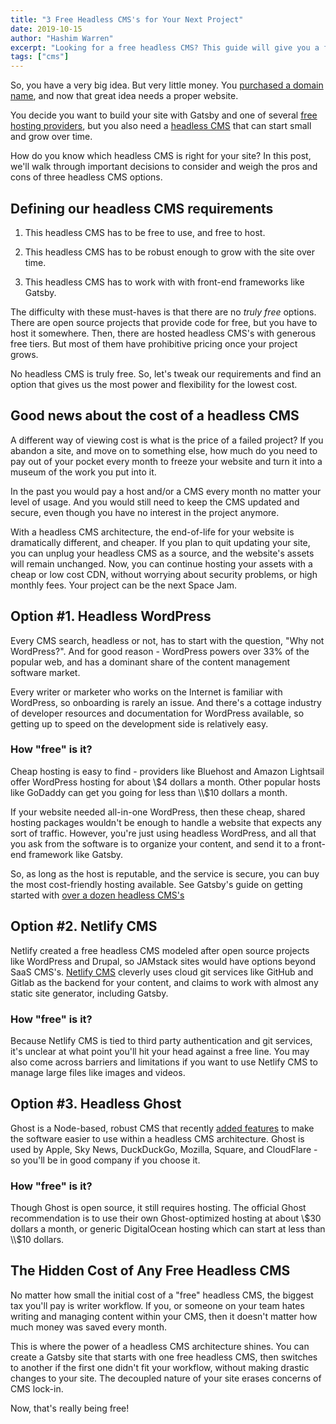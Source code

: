 ```yaml
---
title: "3 Free Headless CMS's for Your Next Project"
date: 2019-10-15
author: "Hashim Warren"
excerpt: "Looking for a free headless CMS? This guide will give you a few solid and budget-friendly options to choose from"
tags: ["cms"]
---
```


So, you have a very big idea. But very little money. You [purchased a domain name](https://twitter.com/gatsbyjs/status/1169991336801525761), and now that great idea needs a proper website.

You decide you want to build your site with Gatsby and one of several [free hosting providers](/docs/deploying-and-hosting/), but you also need a [headless CMS](/docs/headless-cms/) that can start small and grow over time.

How do you know which headless CMS is right for your site? In this post, we'll walk through important decisions to consider and weigh the pros and cons of three headless CMS options.

## Defining our headless CMS requirements

1.  This headless CMS has to be free to use, and free to host.

2.  This headless CMS has to be robust enough to grow with the site over time.

3.  This headless CMS has to work with with front-end frameworks like Gatsby.

The difficulty with these must-haves is that there are no _truly free_ options. There are open source projects that provide code for free, but you have to host it somewhere. Then, there are hosted headless CMS's with generous free tiers. But most of them have prohibitive pricing once your project grows.

No headless CMS is truly free. So, let's tweak our requirements and find an option that gives us the most power and flexibility for the lowest cost.

## Good news about the cost of a headless CMS

A different way of viewing cost is what is the price of a failed project? If you abandon a site, and move on to something else, how much do you need to pay out of your pocket every month to freeze your website and turn it into a museum of the work you put into it.

In the past you would pay a host and/or a CMS every month no matter your level of usage. And you would still need to keep the CMS updated and secure, even though you have no interest in the project anymore.

With a headless CMS architecture, the end-of-life for your website is dramatically different, and cheaper. If you plan to quit updating your site, you can unplug your headless CMS as a source, and the website's assets will remain unchanged. Now, you can continue hosting your assets with a cheap or low cost CDN, without worrying about security problems, or high monthly fees. Your project can be the next Space Jam.

## Option #1. Headless WordPress

Every CMS search, headless or not, has to start with the question, "Why not WordPress?". And for good reason - WordPress powers over 33% of the popular web, and has a dominant share of the content management software market.

Every writer or marketer who works on the Internet is familiar with WordPress, so onboarding is rarely an issue. And there's a cottage industry of developer resources and documentation for WordPress available, so getting up to speed on the development side is relatively easy.

### How "free" is it?

Cheap hosting is easy to find - providers like Bluehost and Amazon Lightsail offer WordPress hosting for about \\$4 dollars a month. Other popular hosts like GoDaddy can get you going for less than \\$10 dollars a month.

If your website needed all-in-one WordPress, then these cheap, shared hosting packages wouldn't be enough to handle a website that expects any sort of traffic. However, you're just using headless WordPress, and all that you ask from the software is to organize your content, and send it to a front-end framework like Gatsby.

So, as long as the host is reputable, and the service is secure, you can buy the most cost-friendly hosting available. See Gatsby's guide on getting started with [over a dozen headless CMS's](https://www.gatsbyjs.org/docs/headless-cms/)

## Option #2. Netlify CMS

Netlify created a free headless CMS modeled after open source projects like WordPress and Drupal, so JAMstack sites would have options beyond SaaS CMS's. [Netlify CMS](https://www.netlifycms.org/) cleverly uses cloud git services like GitHub and Gitlab as the backend for your content, and claims to work with almost any static site generator, including Gatsby.

### How "free" is it?

Because Netlify CMS is tied to third party authentication and git services, it's unclear at what point you'll hit your head against a free line. You may also come across barriers and limitations if you want to use Netlify CMS to manage large files like images and videos.

## Option #3. Headless Ghost

Ghost is a Node-based, robust CMS that recently [added features](https://ghost.org/blog/jamstack/) to make the software easier to use within a headless CMS architecture. Ghost is used by Apple, Sky News, DuckDuckGo, Mozilla, Square, and CloudFlare - so you'll be in good company if you choose it.

### How "free" is it?

Though Ghost is open source, it still requires hosting. The official Ghost recommendation is to use their own Ghost-optimized hosting at about \\$30 dollars a month, or generic DigitalOcean hosting which can start at less than \\$10 dollars.

## The Hidden Cost of Any Free Headless CMS

No matter how small the initial cost of a "free" headless CMS, the biggest tax you'll pay is writer workflow. If you, or someone on your team hates writing and managing content within your CMS, then it doesn't matter how much money was saved every month.

This is where the power of a headless CMS architecture shines. You can create a Gatsby site that starts with one free headless CMS, then switches to another if the first one didn't fit your workflow, without making drastic changes to your site.
<Pullquote>
The decoupled nature of your site erases concerns of CMS lock-in.
</Pullquote>

Now, that's really being free!
